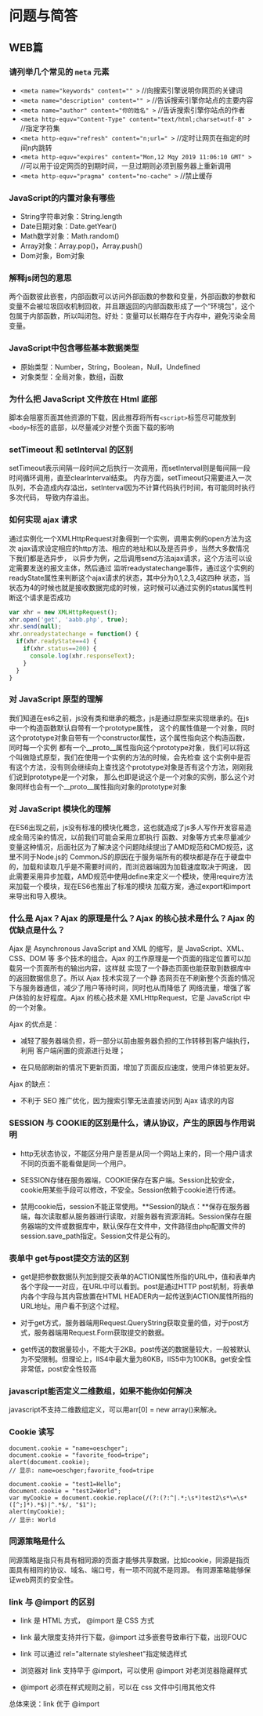# 问题与简答

## WEB篇

### 请列举几个常见的 `meta` 元素

- `<meta name="keywords" content="" >` //向搜索引擎说明你网页的关键词
- `<meta name="description" content="" >` //告诉搜索引擎你站点的主要内容
- `<meta name="author" content="你的姓名" >` //告诉搜索引擎你站点的作者
- `<meta http-equv="Content-Type" content="text/html;charset=utf-8" >` //指定字符集
- `<meta http-equv="refresh" content="n;url=" >` //定时让网页在指定的时间n内跳转
- `<meta http-equv="expires" content="Mon,12 Mqy 2019 11:06:10 GMT" >` //可以用于设定网页的到期时间，一旦过期则必须到服务器上重新调用
- `<meta http-equv="pragma" content="no-cache" >` //禁止缓存

### JavaScript的内置对象有哪些

- String字符串对象：String.length
- Date日期对象：Date.getYear()
- Math数学对象：Math.random()
- Array对象：Array.pop()，Array.push()
- Dom对象，Bom对象

### 解释js闭包的意思

两个函数彼此嵌套，内部函数可以访问外部函数的参数和变量，外部函数的参数和变量不会被垃圾回收机制回收，并且跟返回的内部函数形成了一个“环境包”，这个包属于内部函数，所以叫闭包。好处：变量可以长期存在于内存中，避免污染全局变量。

### JavaScript中包含哪些基本数据类型

- 原始类型：Number，String，Boolean，Null，Undefined
- 对象类型：全局对象，数组，函数

### 为什么把 JavaScript 文件放在 Html 底部

脚本会阻塞页面其他资源的下载，因此推荐将所有`<script>`标签尽可能放到`<body>`标签的底部，以尽量减少对整个页面下载的影响

### setTimeout 和 setInterval 的区别

setTimeout表示间隔一段时间之后执行一次调用，而setInterval则是每间隔一段时间循环调用，直至clearInterval结束。 内存方面，setTimeout只需要进入一次队列，不会造成内存溢出，setInterval因为不计算代码执行时间，有可能同时执行多次代码， 导致内存溢出。

### 如何实现 ajax 请求

通过实例化一个XMLHttpRequest对象得到一个实例，调用实例的open方法为这次 ajax请求设定相应的http方法、相应的地址和以及是否异步，当然大多数情况下我们都是选异步， 以异步为例，之后调用send方法ajax请求，这个方法可以设定需要发送的报文主体，然后通过 监听readystatechange事件，通过这个实例的readyState属性来判断这个ajax请求的状态，其中分为0,1,2,3,4这四种 状态，当状态为4的时候也就是接收数据完成的时候，这时候可以通过实例的status属性判断这个请求是否成功

```javascript
var xhr = new XMLHttpRequest();
xhr.open('get', 'aabb.php', true);
xhr.send(null);
xhr.onreadystatechange = function() {
  if(xhr.readyState==4) {
    if(xhr.status==200) {
      console.log(xhr.responseText);
    }
  }
}
```

### 对 JavaScript 原型的理解

我们知道在es6之前，js没有类和继承的概念，js是通过原型来实现继承的。在js中一个构造函数默认自带有一个prototype属性， 这个的属性值是一个对象，同时这个prototype对象自带有一个constructor属性，这个属性指向这个构造函数，同时每一个实例 都有一个__proto__属性指向这个prototype对象，我们可以将这个叫做隐式原型，我们在使用一个实例的方法的时候，会先检查 这个实例中是否有这个方法，没有则会继续向上查找这个prototype对象是否有这个方法，刚刚我们说到prototype是一个对象， 那么也即是说这个是一个对象的实例，那么这个对象同样也会有一个__proto__属性指向对象的prototype对象

### 对 JavaScript 模块化的理解

在ES6出现之前，js没有标准的模块化概念，这也就造成了js多人写作开发容易造成全局污染的情况，以前我们可能会采用立即执行 函数、对象等方式来尽量减少变量这种情况，后面社区为了解决这个问题陆续提出了AMD规范和CMD规范，这里不同于Node.js的 CommonJS的原因在于服务端所有的模块都是存在于硬盘中的，加载和读取几乎是不需要时间的，而浏览器端因为加载速度取决于网速， 因此需要采用异步加载，AMD规范中使用define来定义一个模块，使用require方法来加载一个模块，现在ES6也推出了标准的模块 加载方案，通过export和import来导出和导入模块。

### 什么是 Ajax？Ajax 的原理是什么？Ajax 的核心技术是什么？Ajax 的优缺点是什么？

Ajax 是 Asynchronous JavaScript and XML 的缩写，是 JavaScript、XML、CSS、DOM 等 多个技术的组合。Ajax 的工作原理是一个页面的指定位置可以加载另一个页面所有的输出内容，这样就 实现了一个静态页面也能获取到数据库中的返回数据信息了。所以 Ajax 技术实现了一个静 态网页在不刷新整个页面的情况下与服务器通信，减少了用户等待时间，同时也从而降低了 网络流量，增强了客户体验的友好程度。Ajax 的核心技术是 XMLHttpRequest，它是 JavaScript 中的一个对象。

Ajax 的优点是：

- 减轻了服务器端负担，将一部分以前由服务器负担的工作转移到客户端执行，利用 客户端闲置的资源进行处理；


- 在只局部刷新的情况下更新页面，增加了页面反应速度，使用户体验更友好。

Ajax 的缺点：

- 不利于 SEO 推广优化，因为搜索引擎无法直接访问到 Ajax 请求的内容

### SESSION 与 COOKIE的区别是什么，请从协议，产生的原因与作用说明

- http无状态协议，不能区分用户是否是从同一个网站上来的，同一个用户请求不同的页面不能看做是同一个用户。


- SESSION存储在服务器端，COOKIE保存在客户端。Session比较安全，cookie用某些手段可以修改，不安全。Session依赖于cookie进行传递。


- 禁用cookie后，session不能正常使用。**Session的缺点：**保存在服务器端，每次读取都从服务器进行读取，对服务器有资源消耗。Session保存在服务器端的文件或数据库中，默认保存在文件中，文件路径由php配置文件的session.save_path指定。Session文件是公有的。

### 表单中 get与post提交方法的区别

- get是把参数数据队列加到提交表单的ACTION属性所指的URL中，值和表单内各个字段一一对应，在URL中可以看到。post是通过HTTP post机制，将表单内各个字段与其内容放置在HTML HEADER内一起传送到ACTION属性所指的URL地址。用户看不到这个过程。


- 对于get方式，服务器端用Request.QueryString获取变量的值，对于post方式，服务器端用Request.Form获取提交的数据。


- get传送的数据量较小，不能大于2KB。post传送的数据量较大，一般被默认为不受限制。但理论上，IIS4中最大量为80KB，IIS5中为100KB。get安全性非常低，post安全性较高

### javascript能否定义二维数组，如果不能你如何解决

javascript不支持二维数组定义，可以用arr[0] = new array()来解决。

### Cookie 读写

```
document.cookie = "name=oeschger";
document.cookie = "favorite_food=tripe";
alert(document.cookie);
// 显示: name=oeschger;favorite_food=tripe
```

```
document.cookie = "test1=Hello";
document.cookie = "test2=World";
var myCookie = document.cookie.replace(/(?:(?:^|.*;\s*)test2\s*\=\s*([^;]*).*$)|^.*$/, "$1");
alert(myCookie);
// 显示: World
```

### 同源策略是什么

同源策略是指只有具有相同源的页面才能够共享数据，比如cookie，同源是指页面具有相同的协议、域名、端口号，有一项不同就不是同源。 有同源策略能够保证web网页的安全性。

### link 与 @import 的区别

- link 是 HTML 方式， @import 是 CSS 方式


- link 最大限度支持并行下载，@import 过多嵌套导致串行下载，出现FOUC


- link 可以通过 rel="alternate stylesheet"指定候选样式


- 浏览器对 link 支持早于 @import，可以使用 @import 对老浏览器隐藏样式


- @import 必须在样式规则之前，可以在 css 文件中引用其他文件

总体来说：link 优于 @import